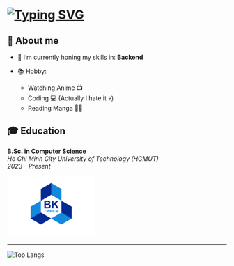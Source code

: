 # [![Typing SVG](https://readme-typing-svg.demolab.com?font=Fira+Code&weight=700&size=25&pause=1000&center=true&width=435&lines=Hi+there%2C+I'm+Hieu)](https://git.io/typing-svg)

## 🚀 About me

- 🌱 I’m currently honing my skills in: **Backend**

- 📚 Hobby:
  - Watching Anime 📺
  - Coding 💻 (Actually I hate it 💀)
  - Reading Manga 📖👀

## 🎓 Education

**B.Sc. in Computer Science**  
*Ho Chi Minh City University of Technology (HCMUT)*  
*2023 - Present*

<p align="left">
  <img src="https://github.com/Chemtor/Chemtor/blob/main/logo_hcmut.png" alt="HCMUT Logo" width="200"/>
</p>



***

![Top Langs](https://github-readme-stats.vercel.app/api/top-langs/?username=Chemtor&layout=compact&theme=tokyonight)











<!---
Chemtor/Chemtor is a ✨ special ✨ repository because its `README.md` (this file) appears on your GitHub profile.
You can click the Preview link to take a look at your changes.
--->
